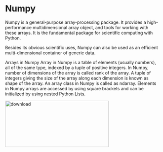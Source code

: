 # Numpy

Numpy is a general-purpose array-processing package. It provides a high-performance multidimensional array object, and tools for working with these arrays. It is the fundamental package for scientific computing with Python.

Besides its obvious scientific uses, Numpy can also be used as an efficient multi-dimensional container of generic data.

Arrays in Numpy
Array in Numpy is a table of elements (usually numbers), all of the same type, indexed by a tuple of positive integers. In Numpy, number of dimensions of the array is called rank of the array. A tuple of integers giving the size of the array along each dimension is known as shape of the array. An array class in Numpy is called as ndarray. Elements in Numpy arrays are accessed by using square brackets and can be initialized by using nested Python Lists.



<img width="335" height="150" alt="download" src="https://github.com/user-attachments/assets/ac12b910-74ec-48d3-8d7f-3c1f95b10113" />
